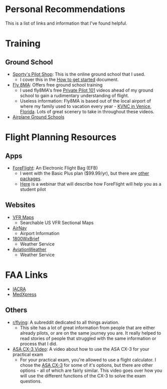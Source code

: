 # Personal Recommendations
This is a list of links and information that I've found helpful.
# Training
## Ground School
- [Sporty's Pilot Shop](https://sportys.com/): This is the online ground school that I used.
	- I cover this in the [How to get started](../gettingstarted.md) document.
- [Fly 8MA](https://fly8ma.com): Offers free ground school training
	- I used fly8MA's free [Private Pilot 101](https://www.youtube.com/watch?v=G1v7KYjjtCI&list=PLnjaM9eVs4pvHFgcSAkepEbWwQpGtbY5c) videos ahead of my ground school to gain a rudimentary understanding of flight. 
	- Useless information: Fly8MA is based out of the local airport of where my family used to vacation every year - [KVNC in Venice, Florida](https://en.wikipedia.org/wiki/Venice_Municipal_Airport). Lots of great scenery to take in throughout these videos.
- [Airplane Ground Schools](http://airplanegroundschools.com)
# Flight Planning Resources
## Apps
- [ForeFlight](https://www.foreflight.com/): An Electronic Flight Bag (EFB)
	- I went with the Basic Plus plan ($99.99/yr), but there are [other packages](https://www.foreflight.com/pricing).
	- [Here](https://www.foreflight.com/support/video-library/watch/?v=foreflight-on-frequency-foreflight-for-student-pil) is a webinar that will describe how ForeFlight will help you as a student pilot
## Websites
- [VFR Maps](http://vfrmap.com)
	- Searchable US VFR Sectional Maps
- [AirNav](https://www.airnav.com)
	- Airport Information 
- [1800WxBrief](https://1800wxbrief.com)
	- Weather Service
- [AviationWeather](https://aviationweather.gov)
	- Weather Service
# FAA Links
- [IACRA](https://iacra.faa.gov)
- [MedXpress](https://medxpress.faa.gov/medxpress/)
## Others
- [r/flying](https://reddit.com/r/flying): A subreddit dedicated to all things aviation.
	- This site has a lot of great information from people that are either already pilots, or are on the same journey you are. It really helped to read stories of people that struggled with the same information or process that I did.
- [ASA CX-3 Video](https://youtube.com/watch?v=q09al3xeLs): A video about how to use the ASA CX-3 for your practical exam
	- For your practical exam, you're allowed to use a flight calculator. I chose the [ASA CX-3](https://www.sportys.com/asa-cx-3-flight-computer.html) for some of it's options, but there are other options - all of which are fairly similar. This video goes over how you will use the different functions of the CX-3 to solve the exam questions.